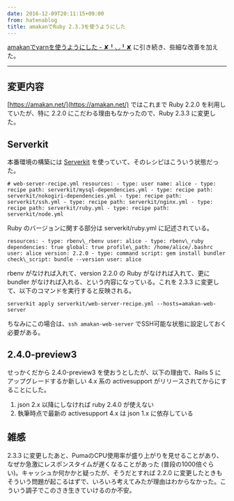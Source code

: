```yaml
---
date: 2016-12-09T20:11:15+09:00
from: hatenablog
title: amakanでRuby 2.3.3を使うようにした
---
```

[amakanでyarnを使うようにした - ✘╹◡╹✘](http://r7kamura.hatenablog.com/entry/2016/12/08/061203) に引き続き、些細な改善を加えた。

* * *

## 変更内容

[https://amakan.net/](https://amakan.net/) ではこれまで Ruby 2.2.0 を利用していたが、特に 2.2.0 にこだわる理由もなかったので、Ruby 2.3.3 に変更した。

## Serverkit

本番環境の構築には [Serverkit](https://github.com/serverkit/serverkit) を使っていて、そのレシピはこういう状態だった。

```
# web-server-recipe.yml resources: - type: user name: alice - type: recipe path: serverkit/mysql-dependencies.yml - type: recipe path: serverkit/nokogiri-dependencies.yml - type: recipe path: serverkit/ssh.yml - type: recipe path: serverkit/nginx.yml - type: recipe path: serverkit/ruby.yml - type: recipe path: serverkit/node.yml
```

Ruby のバージョンに関する部分は serverkit/ruby.yml に記述されている。

```
resources: - type: rbenv\_rbenv user: alice - type: rbenv\_ruby dependencies: true global: true profile\_path: /home/alice/.bashrc user: alice version: 2.2.0 - type: command script: gem install bundler check\_script: bundle --version user: alice
```

rbenv がなければ入れて、version 2.2.0 の Ruby がなければ入れて、更に bundler がなければ入れる、という内容になっている。これを 2.3.3 に変更して、以下のコマンドを実行すると反映される。

```
serverkit apply serverkit/web-server-recipe.yml --hosts=amakan-web-server
```

ちなみにこの場合は、`ssh amakan-web-server` でSSH可能な状態に設定しておく必要がある。

## 2.4.0-preview3

せっかくだから 2.4.0-preview3 を使おうとしたが、以下の理由で、Rails 5 にアップグレードするか新しい 4.x 系の activesupport がリリースされてからにすることにした。

1. json 2.x 以降にしなければ ruby 2.4.0 が使えない
2. 執筆時点で最新の activesupport 4.x は json 1.x に依存している

## 雑感

2.3.3 に変更したあと、PumaのCPU使用率が盛り上がりを見せることがあり、なぜか急激にレスポンスタイムが遅くなることがあった (普段の1000倍ぐらい)。キャッシュか何かかと疑ったが、そうだとすれば 2.2.0 に変更したときもそういう問題が起こるはずで、いろいろ考えてみたが理由はわからなかった。こういう調子でこのさき生きていけるのか不安。

